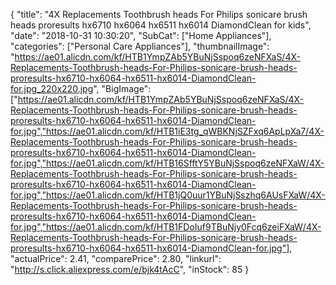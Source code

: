 {
	"title": "4X Replacements Toothbrush heads For Philips sonicare brush heads proresults hx6710 hx6064 hx6511 hx6014 DiamondClean for kids",
	"date": "2018-10-31 10:30:20",
	"SubCat": ["Home Appliances"],
	"categories": ["Personal Care Appliances"],
	"thumbnailImage": "https://ae01.alicdn.com/kf/HTB1YmpZAb5YBuNjSspoq6zeNFXaS/4X-Replacements-Toothbrush-heads-For-Philips-sonicare-brush-heads-proresults-hx6710-hx6064-hx6511-hx6014-DiamondClean-for.jpg_220x220.jpg",
	"BigImage": ["https://ae01.alicdn.com/kf/HTB1YmpZAb5YBuNjSspoq6zeNFXaS/4X-Replacements-Toothbrush-heads-For-Philips-sonicare-brush-heads-proresults-hx6710-hx6064-hx6511-hx6014-DiamondClean-for.jpg","https://ae01.alicdn.com/kf/HTB1iE3tg_qWBKNjSZFxq6ApLpXa7/4X-Replacements-Toothbrush-heads-For-Philips-sonicare-brush-heads-proresults-hx6710-hx6064-hx6511-hx6014-DiamondClean-for.jpg","https://ae01.alicdn.com/kf/HTB16SfftY5YBuNjSspoq6zeNFXaW/4X-Replacements-Toothbrush-heads-For-Philips-sonicare-brush-heads-proresults-hx6710-hx6064-hx6511-hx6014-DiamondClean-for.jpg","https://ae01.alicdn.com/kf/HTB1jQ0uur1YBuNjSszhq6AUsFXaW/4X-Replacements-Toothbrush-heads-For-Philips-sonicare-brush-heads-proresults-hx6710-hx6064-hx6511-hx6014-DiamondClean-for.jpg","https://ae01.alicdn.com/kf/HTB1FDoIuf9TBuNjy0Fcq6zeiFXaW/4X-Replacements-Toothbrush-heads-For-Philips-sonicare-brush-heads-proresults-hx6710-hx6064-hx6511-hx6014-DiamondClean-for.jpg"],
	"actualPrice": 2.41,
	"comparePrice": 2.80,
	"linkurl": "http://s.click.aliexpress.com/e/bjk4tAcC",
	"inStock": 85
}

